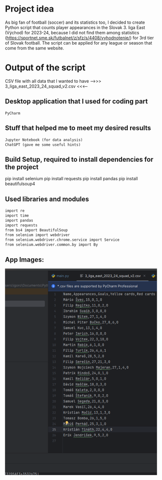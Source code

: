 # Project idea
As big fan of football (soccer) and its statistics too, I decided to create Python script that counts player appearances in the Slovak 3. liga East (Východ) for 2023-24, because I did not find them among statistics (https://sportnet.sme.sk/futbalnet/z/sfz/s/4408/vyhodnotenie/) for 3rd tier of Slovak football. The script can be applied for any league or season that come from the same website. 

# Output of the script
CSV file with all data that I wanted to have -->>> 3_liga_east_2023_24_squad_v2.csv <<<--

## Desktop application that I used for coding part
```
PyCharm
```

## Stuff that helped me to meet my desired results
```
Jupyter Notebook (for data analysis)
ChatGPT (gave me some useful hints)
```

## Build Setup, required to install dependencies for the project
pip install selenium
pip install requests
pip install pandas
pip install beautifulsoup4

## Used libraries and modules
```
import re
import time
import pandas
import requests
from bs4 import BeautifulSoup
from selenium import webdriver
from selenium.webdriver.chrome.service import Service
from selenium.webdriver.common.by import By
```

## App Images:
<img src="https://github.com/kixelo/PlayerAppearancesCounter/blob/master/output.png" />
